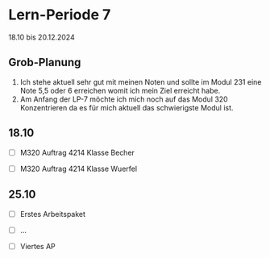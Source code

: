 # Lern-Periode 7

18.10 bis 20.12.2024

## Grob-Planung

1. Ich stehe aktuell sehr gut mit meinen Noten und sollte im Modul 231 eine Note 5,5 oder 6 erreichen womit ich mein Ziel erreicht habe.
2. Am Anfang der LP-7 möchte ich mich noch auf das Modul 320 Konzentrieren da es für mich aktuell das schwierigste Modul ist.

## 18.10

- [ ] M320 Auftrag 4214 Klasse Becher
- [ ] M320 Auftrag 4214 Klasse Wuerfel



## 25.10

- [ ] Erstes Arbeitspaket
- [ ] ...
- [ ] Viertes AP


